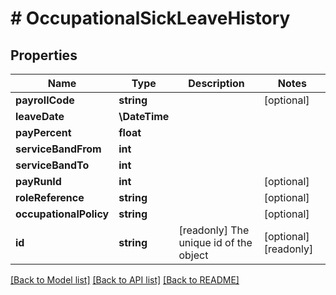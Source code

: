 # # OccupationalSickLeaveHistory

## Properties

Name | Type | Description | Notes
------------ | ------------- | ------------- | -------------
**payrollCode** | **string** |  | [optional]
**leaveDate** | **\DateTime** |  |
**payPercent** | **float** |  |
**serviceBandFrom** | **int** |  |
**serviceBandTo** | **int** |  |
**payRunId** | **int** |  | [optional]
**roleReference** | **string** |  | [optional]
**occupationalPolicy** | **string** |  | [optional]
**id** | **string** | [readonly] The unique id of the object | [optional] [readonly]

[[Back to Model list]](../../README.md#models) [[Back to API list]](../../README.md#endpoints) [[Back to README]](../../README.md)

